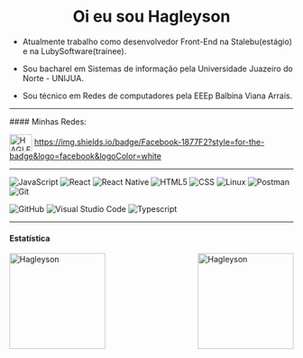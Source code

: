 
 
<h1 align="center"> Oi eu sou Hagleyson </h1>

- Atualmente trabalho como desenvolvedor Front-End na Stalebu(estágio) e na LubySoftware(trainee).

- Sou bacharel em Sistemas de informação pela Universidade Juazeiro do Norte - UNIJUA.
 
- Sou técnico em Redes de computadores pela EEEp Balbina Viana Arrais.

<hr>
#### Minhas Redes:

<p>
<a href="https://www.linkedin.com/in/hagleyson-fernandes-70251279/" target="blank"><img align="center" src="https://cdn.jsdelivr.net/npm/simple-icons@3.0.1/icons/linkedin.svg" alt="HAGLEYSON" height="30" width="40" /></a>
<a href="https://www.instagram.com/hagleyson/" target="blank">https://img.shields.io/badge/Facebook-1877F2?style=for-the-badge&logo=facebook&logoColor=white</a>
</p>

<hr>

  ![JavaScript](https://img.shields.io/badge/-JavaScript-333333?style=flat&logo=javascript)
  ![React](https://img.shields.io/badge/-React-333333?style=flat&logo=react)
  ![React Native](https://img.shields.io/badge/-React%20Native-333333?style=flat&logo=react)
  ![HTML5](https://img.shields.io/badge/-HTML5-333333?style=flat&logo=HTML5)
  ![CSS](https://img.shields.io/badge/-CSS-333333?style=flat&logo=CSS3&logoColor=1572B6) 
  ![Linux](https://img.shields.io/badge/-Linux-333333?style=flat&logo=linux&logoColor=007ACC)
  ![Postman](https://img.shields.io/badge/-Postman-333333?style=flat&logo=postman)
  ![Git](https://img.shields.io/badge/-Git-333333?style=flat&logo=git)  
  
   
  
  
  ![GitHub](https://img.shields.io/badge/-GitHub-333333?style=flat&logo=github)
  ![Visual Studio Code](https://img.shields.io/badge/-Visual%20Studio%20Code-333333?style=flat&logo=visual-studio-code&logoColor=007ACC)
  ![Typescript](https://img.shields.io/badge/-Typescript-333333?style=flat&logo=typescript)  
 
  
<hr>

#### Estatística

<img align="left" height="170"  src="https://github-readme-stats.vercel.app/api/top-langs?username=hagleyson&show_icons=true&locale=en&layout=compact" alt="Hagleyson" />
<img  align="right" height="170" src="https://github-readme-stats.vercel.app/api?username=hagleyson&show_icons=true&locale=en" alt="Hagleyson" /></p>

